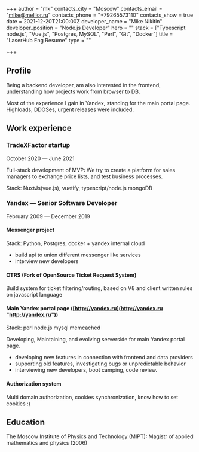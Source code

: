 +++
author = "mk"
contacts_city = "Moscow"
contacts_email = "mike@mellior.ru"
contacts_phone = "+79265573110"
contacts_show = true
date = 2021-12-20T21:00:00Z
developer_name = "Mike Nikitin"
developer_position = "Node.js Developer"
hero = ""
stack = ["Typescript node.js", "Vue.js", "Postgres, MySQL", "Perl", "Git", "Docker"]
title = "LaserHub Eng Resume"
type = ""

+++
## Profile

Being a backend developer, am also interested in the frontend, understanding how projects work from browser to DB.

Most of the experience I gain in Yandex, standing for the main portal page. Highloads, DDOSes, urgent releases were included.

## Work experience

### **TradeXFactor startup**

October 2020 — June 2021

Full-stack development of MVP: We try to create a platform for sales managers to exchange price lists, and test business processes.

Stack: NuxtJs(vue.js), vuetify, typescript/node.js mongoDB

### **Yandex** — Senior Software Developer

February 2009 — December 2019

#### **Messenger project**

Stack: Python, Postgres, docker + yandex internal cloud

* build api to union different messenger like services
* interview new developers

#### **OTRS** (Fork of OpenSource Ticket Request System)

Build system for ticket filtering/routing, based on V8 and client written rules on javascript language

#### **Main Yandex portal page** ([http://yandex.ru](http://yandex.ru "http://yandex.ru"))

Stack: perl node.js mysql memcached

Developing, Maintaining, and evolving serverside for main Yandex portal page.

* developing new features in connection with frontend and data providers
* supporting old features, investigating bugs or unpredictable behavior
* interviewing new developers, boot camping, code review.

#### **Authorization system**

Multi domain authorization, cookies synchronization, know how to set cookies :)

## Education

The Moscow Institute of Physics and Technology (MIPT): Magistr of applied mathematics and physics (2006)